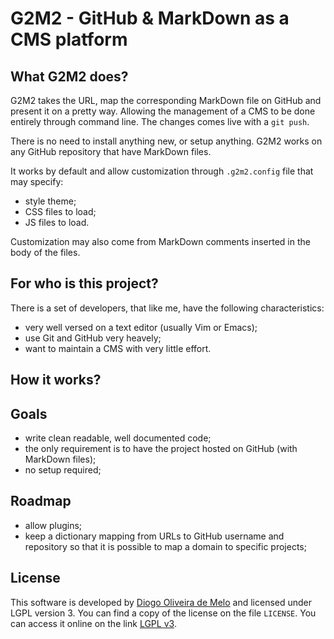 # G2M2 - GitHub & MarkDown as a CMS platform

## What G2M2 does?

G2M2 takes the URL, map the corresponding MarkDown file on GitHub and present it
on a pretty way. Allowing the management of a CMS to be done entirely through
command line. The changes comes live with a `git push`.

There is no need to install anything new, or setup anything. G2M2 works on any
GitHub repository that have MarkDown files.

It works by default and allow customization through `.g2m2.config` file that
may specify:

- style theme;
- CSS files to load;
- JS files to load.

Customization may also come from MarkDown comments inserted in the body of the
files.

## For who is this project?

There is a set of developers, that like me, have the following characteristics:

- very well versed on a text editor (usually Vim or Emacs);
- use Git and GitHub very heavely;
- want to maintain a CMS with very little effort.

## How it works?

## Goals

- write clean readable, well documented code;
- the only requirement is to have the project hosted on GitHub (with MarkDown
        files);
- no setup required;


## Roadmap

- allow plugins;
- keep a dictionary mapping from URLs to GitHub username and repository so that
it is possible to map a domain to specific projects;

## License

This software is developed by [Diogo Oliveira de Melo](http://diogomelo.net) and
licensed under LGPL version 3. You can find a copy of the license on the file
`LICENSE`. You can access it online on the link
[LGPL v3](https://www.gnu.org/licenses/lgpl-3.0.txt).
